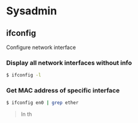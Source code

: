 # Sysadmin
## ifconfig
Configure network interface
### Display all network interfaces without info
```bash
$ ifconfig -l
```
### Get MAC address of specific interface 
```bash
$ ifconfig en0 | grep ether
```
> In th
<!--stackedit_data:
eyJoaXN0b3J5IjpbMTUxNjg2ODQ3MF19
-->